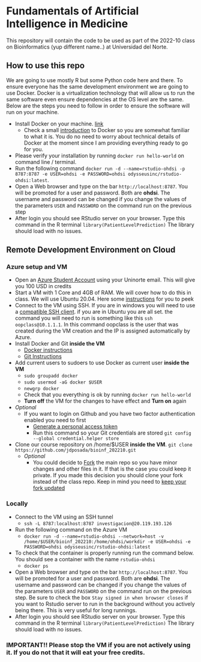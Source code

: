 # Fundamentals of Artificial Intelligence in Medicine

This repository will contain the code to be used as part of the 2022-10 class on Bioinformatics (yup different name..) at Universidad del Norte.

## How to use this repo

We are going to use mostly R but some Python code here and there. To ensure everyone has the same development environment we are going to use Docker. Docker is a virtualization technology that will allow us to run the same software even ensure dependencies at the OS level are the same. Below are the steps you need to follow in order to ensure the software will run on your machine.


- Install Docker on your machine. [link](https://docs.docker.com/get-docker/) 
    - Check a small [introduction](https://www.youtube.com/watch?v=_dfLOzuIg2o) to Docker so you are somewhat familiar to what it is. You do no need to worry about technical details of Docker at the moment since I am providing everything ready to go for you. 
- Please verify your installation by running `docker run hello-world` on command line / terminal. 
- Run the following command `docker run -d --name=rstudio-ohdsi -p 8787:8787 -e USER=ohdsi -e PASSWORD=ohdsi odysseusinc/rstudio-ohdsi:latest`.
- Open a Web browser and type on the bar `http://localhost:8787`. You will be promoted for a user and password. Both are **ohdsi**. The username and password can be changed if you change the values of the parameters `USER` and `PASSWORD` on the command run on the previous step
- After login you should see RStudio server on your browser. Type this command in the R terminal `library(PatientLevelPrediction)` The library should load with no issues.

## Remote Development Environment on Cloud

### Azure setup and VM

- Open an [Azure Student Account](https://azure.microsoft.com/en-us/free/students/) using your Uninorte email. This will give you 100 USD in credits
- Start a VM with 1 Core and 4GB of RAM. We will cover how to do this in class. We will use Ubuntu 20.04. Here some [instructions](https://docs.microsoft.com/en-us/azure/virtual-machines/linux/quick-create-portal) for you to peek
- Connect to the VM using SSH. If you are in windows you will need to use a [compatible SSH client](https://code.visualstudio.com/docs/remote/troubleshooting#_installing-a-supported-ssh-client). if you are in Ubuntu you are all set. the command you will need to run is something like this `ssh oopclass@10.1.1.1`. In this command oopclass is the user that was created during the VM creation and the IP is assigned automatically by Azure.
- Install Docker and Git **inside the VM**
    - [Docker instructions](https://docs.docker.com/engine/install/ubuntu/)
    - [Git Instructions](https://git-scm.com/book/en/v2/Getting-Started-Installing-Git)
- Add current users to sudoers to use Docker as current user **inside the VM**
    - `sudo groupadd docker`
    - `sudo usermod -aG docker $USER`
    - `newgrp docker`
    - Check that you everything is ok by running `docker run hello-world`
    - **Turn off** the VM for the changes to have effect and **Turn on** again
- *Optional*
    - If you want to login on Github and you have two factor authentication enabled you need to first
        - [Generate a personal access token](https://docs.github.com/en/authentication/keeping-your-account-and-data-secure/creating-a-personal-access-token)
        - Run this command so your Git credentials are stored `git config --global credential.helper store`
- Clone our course repository on /home/$USER **inside the VM**. `git clone https://github.com/jdposada/bioinf_202210.git`
    - *Optional*
        - You could decide to [Fork](https://docs.github.com/en/get-started/quickstart/fork-a-repo) the main repo so you have minor changes and other files in it. If that is the case you could keep it private. If you made this decision you should clone your fork instead of the class repo. Keep in mind you need to [keep your fork updated](https://stackoverflow.com/questions/39819441/keeping-a-fork-up-to-date)

### Locally

- Connect to the VM using an SSH tunnel
    - `ssh -L 8787:localhost:8787 investigacion@20.119.193.126`
- Run the following command on the Azure VM 
    - `docker run -d --name=rstudio-ohdsi --network=host -v /home/$USER/bioinf_202210:/home/ohdsi/workdir -e USER=ohdsi -e PASSWORD=ohdsi odysseusinc/rstudio-ohdsi:latest`
- To check that the container is properly running run the command below. You should see a container with the name `rstudio-ohdsi`
    - `docker ps`
- Open a Web browser and type on the bar `http://localhost:8787`. You will be promoted for a user and password. Both are **ohdsi**. The username and password can be changed if you change the values of the parameters `USER` and `PASSWORD` on the command run on the previous step. Be sure to check the box `Stay signed in when browser closes` if you want to Rstudio server to run in the background without you actively being there. This is very useful for long runnings. 
- After login you should see RStudio server on your browser. Type this command in the R terminal `library(PatientLevelPrediction)` The library should load with no issues.

### IMPORTANT!! Please stop the VM if you are not actively using it. If you do not that it will eat your free credits. 
